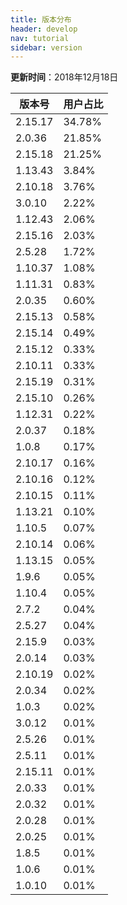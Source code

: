 ```yaml
---
title: 版本分布
header: develop
nav: tutorial
sidebar: version
---
```

**更新时间**：2018年12月18日

|版本号|用户占比|
|---|---|
|2.15.17|34.78%|
|2.0.36|21.85%|
|2.15.18|21.25%|
|1.13.43|3.84%|
|2.10.18|3.76%|
|3.0.10|2.22%|
|1.12.43|2.06%|
|2.15.16|2.03%|
|2.5.28|1.72%|
|1.10.37|1.08%|
|1.11.31|0.83%|
|2.0.35|0.60%|
|2.15.13|0.58%|
|2.15.14|0.49%|
|2.15.12|0.33%|
|2.10.11|0.33%|
|2.15.19|0.31%|
|2.15.10|0.26%|
|1.12.31|0.22%|
|2.0.37|0.18%|
|1.0.8|0.17%|
|2.10.17|0.16%|
|2.10.16|0.12%|
|2.10.15|0.11%|
|1.13.21|0.10%|
|1.10.5|0.07%|
|2.10.14|0.06%|
|1.13.15|0.05%|
|1.9.6|0.05%|
|1.10.4|0.05%|
|2.7.2|0.04%|
|2.5.27|0.04%|
|2.15.9|0.03%|
|2.0.14|0.03%|
|2.10.19|0.02%|
|2.0.34|0.02%|
|1.0.3|0.02%|
|3.0.12|0.01%|
|2.5.26|0.01%|
|2.5.11|0.01%|
|2.15.11|0.01%|
|2.0.33|0.01%|
|2.0.32|0.01%|
|2.0.28|0.01%|
|2.0.25|0.01%|
|1.8.5|0.01%|
|1.0.6|0.01%|
|1.0.10|0.01%|

